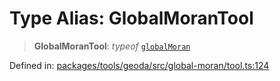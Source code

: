 # Type Alias: GlobalMoranTool

> **GlobalMoranTool**: *typeof* [`globalMoran`](../variables/globalMoran.md)

Defined in: [packages/tools/geoda/src/global-moran/tool.ts:124](https://github.com/GeoDaCenter/openassistant/blob/bc4037be52d89829440fcc4aaa1010be73719d16/packages/tools/geoda/src/global-moran/tool.ts#L124)
